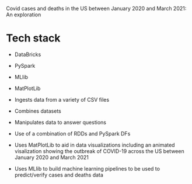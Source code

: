 Covid cases and deaths in the US between January 2020 and March 2021: An exploration

# Tech stack

* DataBricks
* PySpark
* MLlib
* MatPlotLib

* Ingests data from a variety of CSV files
* Combines datasets
* Manipulates data to answer questions
* Use of a combination of RDDs and PySpark DFs
* Uses MatPlotLib to aid in data visualizations including an animated visalization showing the outbreak of COVID-19 across the US between January 2020 and March 2021
* Uses MLlib to build machine learning pipelines to be used to predict/verify cases and deaths data
